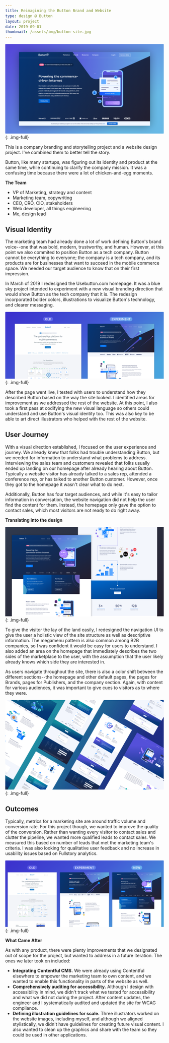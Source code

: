 ```yaml
---
title: Reimagining the Button Brand and Website
type: design @ Button
layout: project
date: 2019-09-01
thumbnail: /assets/img/button-site.jpg
---
```


![Button homepage hero section](/assets/img/button-site-redesign.png){: .img-full}

This is a company branding and storytelling project and a website design project. I've combined them to better tell the story. 

Button, like many startups, was figuring out its identity and product at the same time, while continuing to clarify the company mission. It was a confusing time because there were a lot of chicken-and-egg moments.

**The Team**
- VP of Marketing, strategy and content
- Marketing team, copywriting
- CEO, CRO, CIO, stakeholders
- Web developer, all things engineering
- Me, design lead

## Visual Identity
The marketing team had already done a lot of work defining Button's brand voice--one that was bold, modern, trustworthy, and human. However, at this point we also commited to position Button as a tech company. Button cannot be everything to everyone; the company is a tech company, and its products are for businesses that want to succeed in the mobile commerce space. We needed our target audience to know that on their first impression.

In March of 2019 I redesigned the Usebutton.com homepage. It was a blue sky project intended to experiment with a new visual branding direction that would show Button as the tech company that it is. The redesign incorporated bolder colors, illustrations to visualize Button's technology, and clearer messaging.

![Old and experimental versions of the Button homepage](/assets/img/button-site-compare1.png){: .img-full}

After the page went live, I tested with users to understand how they described Button based on the way the site looked. I identified areas for improvement as we addressed the rest of the website. At this point, I also took a first pass at codifying the new visual language so others could understand and use Button's visual identity too. This was also key to be able to art direct illustrators who helped with the rest of the website.

## User Journey
With a visual direction established, I focused on the user experience and journey. We already knew that folks had trouble understanding Button, but we needed for information to understand what problems to address. Interviewing the sales team and customers revealed that folks usually ended up landing on our homepage after already hearing about Button. Typically a website visitor has already talked to a sales rep, attended a conference rep, or has talked to another Button customer. However, once they got to the homepage it wasn't clear what to do next.

Additionally, Button has four target audiences, and while it's easy to tailor information in conversation, the website navigation did not help the user find the content for them. Instead, the homepage only gave the option to contact sales, which most visitors are not ready to do right away.

**Translating into the design**

![Button homepage layout](/assets/img/button-site-1.png){: .img-full}

To give the visitor the lay of the land easily, I redesigned the navigation UI to give the user a holistic view of the site structure as well as descriptive information. The megamenu pattern is also common among B2B companies, so I was confident it would be easy for users to understand. I also added an area on the homepage that immediately describes the two sides of the marketplace to the user, with the assumption that the user likely already knows which side they are interested in.

As users navigate throughout the site, there is also a color shift between the different sections--the homepage and other default pages, the pages for Brands, pages for Publishers, and the company section. Again, with content for various audiences, it was important to give cues to visitors as to where they were.

![Button site thumbnails showing color themes](/assets/img/button-site-3.jpg){: .img-full}

## Outcomes
Typically, metrics for a marketing site are around traffic volume and conversion rate. For this project though, we wanted to improve the quality of the conversion. Rather than wanting every visitor to contact sales and clutter the pipeline, we wanted more qualified leads to contact sales. We measured this based on number of leads that met the marketing team's criteria. I was also looking for qualitative user feedback and no increase in usability issues based on Fullstory analytics.

![Three versions of the Button website homepage](/assets/img/button-site-compare2.png){: .img-full}

**What Came After**

As with any product, there were plenty improvements that we designated out of scope for the project, but wanted to address in a future iteration. The ones we later took on included:
- **Integrating Contentful CMS.** We were already using Contentful elsewhere to empower the marketing team to own content, and we wanted to enable this functionality in parts of the website as well.
- **Comprehensively auditing for accessibility.** Although I design with accessibility in mind, we didn't track what we tested for accessibility and what we did not during the project. After content updates, the engineer and I systematically audited and updated the site for WCAG compliance.
- **Defining illustration guidelines for scale.** Three illustrators worked on the website images, including myself, and although we aligned stylistically, we didn't have guidelines for creating future visual content. I also wanted to clean up the graphics and share with the team so they could be used in other applications.